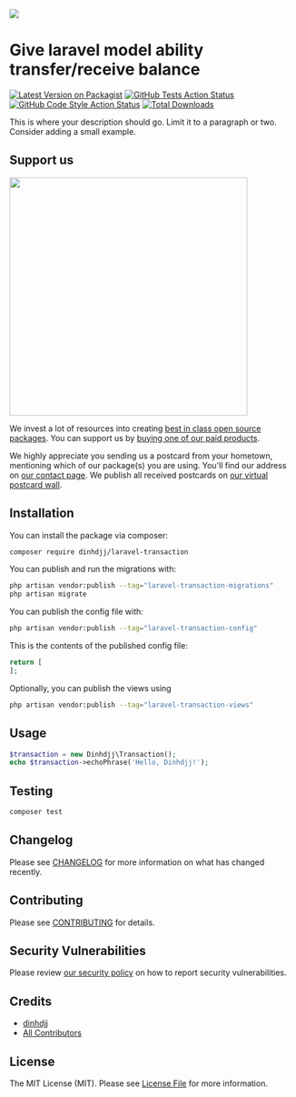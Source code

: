 
[<img src="https://github-ads.s3.eu-central-1.amazonaws.com/support-ukraine.svg?t=1" />](https://supportukrainenow.org)

# Give laravel model ability transfer/receive balance

[![Latest Version on Packagist](https://img.shields.io/packagist/v/dinhdjj/laravel-transaction.svg?style=flat-square)](https://packagist.org/packages/dinhdjj/laravel-transaction)
[![GitHub Tests Action Status](https://img.shields.io/github/workflow/status/dinhdjj/laravel-transaction/run-tests?label=tests)](https://github.com/dinhdjj/laravel-transaction/actions?query=workflow%3Arun-tests+branch%3Amain)
[![GitHub Code Style Action Status](https://img.shields.io/github/workflow/status/dinhdjj/laravel-transaction/Check%20&%20fix%20styling?label=code%20style)](https://github.com/dinhdjj/laravel-transaction/actions?query=workflow%3A"Check+%26+fix+styling"+branch%3Amain)
[![Total Downloads](https://img.shields.io/packagist/dt/dinhdjj/laravel-transaction.svg?style=flat-square)](https://packagist.org/packages/dinhdjj/laravel-transaction)

This is where your description should go. Limit it to a paragraph or two. Consider adding a small example.

## Support us

[<img src="https://github-ads.s3.eu-central-1.amazonaws.com/laravel-transaction.jpg?t=1" width="419px" />](https://spatie.be/github-ad-click/laravel-transaction)

We invest a lot of resources into creating [best in class open source packages](https://spatie.be/open-source). You can support us by [buying one of our paid products](https://spatie.be/open-source/support-us).

We highly appreciate you sending us a postcard from your hometown, mentioning which of our package(s) you are using. You'll find our address on [our contact page](https://spatie.be/about-us). We publish all received postcards on [our virtual postcard wall](https://spatie.be/open-source/postcards).

## Installation

You can install the package via composer:

```bash
composer require dinhdjj/laravel-transaction
```

You can publish and run the migrations with:

```bash
php artisan vendor:publish --tag="laravel-transaction-migrations"
php artisan migrate
```

You can publish the config file with:

```bash
php artisan vendor:publish --tag="laravel-transaction-config"
```

This is the contents of the published config file:

```php
return [
];
```

Optionally, you can publish the views using

```bash
php artisan vendor:publish --tag="laravel-transaction-views"
```

## Usage

```php
$transaction = new Dinhdjj\Transaction();
echo $transaction->echoPhrase('Hello, Dinhdjj!');
```

## Testing

```bash
composer test
```

## Changelog

Please see [CHANGELOG](CHANGELOG.md) for more information on what has changed recently.

## Contributing

Please see [CONTRIBUTING](https://github.com/spatie/.github/blob/main/CONTRIBUTING.md) for details.

## Security Vulnerabilities

Please review [our security policy](../../security/policy) on how to report security vulnerabilities.

## Credits

- [dinhdjj](https://github.com/dinhdjj)
- [All Contributors](../../contributors)

## License

The MIT License (MIT). Please see [License File](LICENSE.md) for more information.
